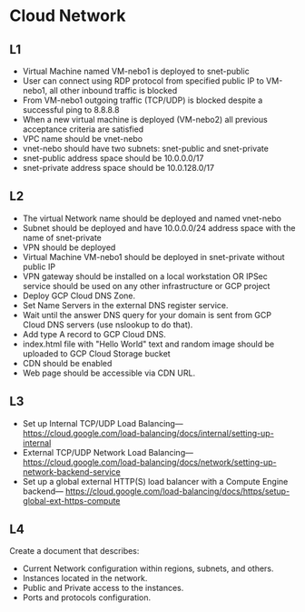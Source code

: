 # Cloud Network
## L1
- Virtual Machine named VM-nebo1 is deployed to snet-public 
- User can connect using RDP protocol from specified public IP to VM-nebo1, all other inbound traffic is blocked
- From VM-nebo1 outgoing traffic (TCP/UDP) is blocked despite a successful ping to 8.8.8.8
- When a new virtual machine is deployed (VM-nebo2) all previous acceptance criteria are satisfied
- VPC name should be vnet-nebo  
- vnet-nebo should have two subnets: snet-public and snet-private
- snet-public address space should be 10.0.0.0/17 
- snet-private address space should be 10.0.128.0/17 
  
## L2  
- The virtual Network name should be deployed and named vnet-nebo  
- Subnet should be deployed and have 10.0.0.0/24 address space with the name of snet-private
- VPN should be deployed
- Virtual Machine VM-nebo1 should be deployed in snet-private without public IP
- VPN gateway should be installed on a local workstation OR IPSec service should be used on any other infrastructure or GCP project
- Deploy GCP Cloud DNS Zone.
- Set Name Servers in the external DNS register service.
- Wait until the answer DNS query for your domain is sent from GCP Cloud DNS servers (use nslookup to do that).
- Add type A record to GCP Cloud DNS.
- index.html file with "Hello World" text and random image should be uploaded to GCP Cloud Storage bucket
- CDN should be enabled
- Web page should be accessible via CDN URL.

## L3  
- Set up Internal TCP/UDP Load Balancing— https://cloud.google.com/load-balancing/docs/internal/setting-up-internal 
- External TCP/UDP Network Load Balancing— https://cloud.google.com/load-balancing/docs/network/setting-up-network-backend-service 
- Set up a global external HTTP(S) load balancer with a Compute Engine backend— https://cloud.google.com/load-balancing/docs/https/setup-global-ext-https-compute 
  
## L4
Create a document that describes:
- Current Network configuration within regions, subnets, and others.
- Instances located in the network.
- Public and Private access to the instances.
- Ports and protocols configuration.